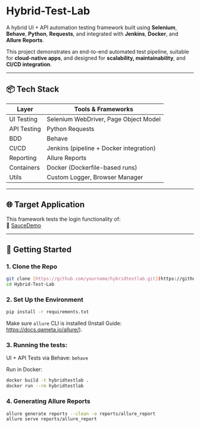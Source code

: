 # Hybrid-Test-Lab 
A hybrid UI + API automation testing framework built using **Selenium**, **Behave**, **Python**, **Requests**, and integrated with **Jenkins**, **Docker**, and **Allure Reports**.

This project demonstrates an end-to-end automated test pipeline, suitable for **cloud-native apps**, and designed for **scalability, maintainability**, and **CI/CD integration**.

---

## 📦 Tech Stack

| Layer        | Tools & Frameworks                     |
|--------------|----------------------------------------|
| UI Testing   | Selenium WebDriver, Page Object Model  |
| API Testing  | Python Requests                        |
| BDD          | Behave                                 |
| CI/CD        | Jenkins (pipeline + Docker integration)|
| Reporting    | Allure Reports                         |
| Containers   | Docker (Dockerfile-based runs)         |
| Utils        | Custom Logger, Browser Manager         |

---

## 🌐 Target Application

This framework tests the login functionality of:  
🔗 [SauceDemo](https://www.saucedemo.com/)

---

## 🚀 Getting Started

### 1. Clone the Repo

```bash
git clone [https://github.com/yourname/hybridtestlab.git](https://github.com/BoredAbhi/Hybrid-Test-Lab.git)
cd Hybrid-Test-Lab
```

### 2. Set Up the Environment

```bash
pip install -r requirements.txt
```
Make sure `allure` CLI is installed (Install Guide: https://docs.qameta.io/allure/).

### 3. Running the tests:

UI + API Tests via Behave: `behave`

Run in Docker:
```bash
docker build -t hybridtestlab .
docker run --rm hybridtestlab
```

### 4. Generating Allure Reports

```bash
allure generate reports --clean -o reports/allure_report
allure serve reports/allure_report
```

